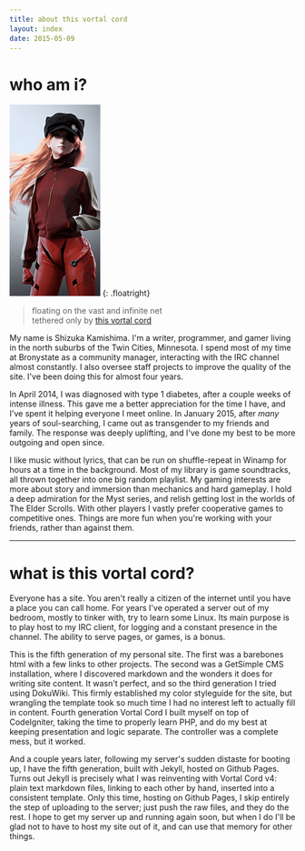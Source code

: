 ```yaml
---
title: about this vortal cord
layout: index
date: 2015-05-09
---
```


# who am i?

![Avatar of Asuka Langley I use everywhere](asu_real_tall_w160.png)
{: .floatright}

> floating on the vast and infinite net  
> tethered only by [this vortal cord](vortspeech.html)

My name is Shizuka Kamishima. I'm a writer, programmer, and gamer living in
the north suburbs of the Twin Cities, Minnesota. I spend most of my time
at Bronystate as a community manager, interacting with the IRC channel
almost constantly. I also oversee staff projects to improve the quality of
the site. I've been doing this for almost four years.

In April 2014, I was diagnosed with type 1 diabetes, after a couple weeks
of intense illness. This gave me a better appreciation for the time I have,
and I've spent it helping everyone I meet online. In January 2015, after
*many* years of soul-searching, I came out as transgender to my friends and
family. The response was deeply uplifting, and I've done my best to be
more outgoing and open since.

I like music without lyrics, that can be run on shuffle-repeat in Winamp
for hours at a time in the background. Most of my library is game
soundtracks, all thrown together into one big random playlist. My gaming
interests are more about story and immersion than mechanics and hard
gameplay. I hold a deep admiration for the Myst series, and relish getting
lost in the worlds of The Elder Scrolls. With other players I vastly prefer
cooperative games to competitive ones. Things are more fun when you're
working with your friends, rather than against them.

-----

# what is this vortal cord?

Everyone has a site. You aren't really a citizen of the internet until you
have a place you can call home. For years I've operated a server out of my
bedroom, mostly to tinker with, try to learn some Linux. Its main purpose
is to play host to my IRC client, for logging and a constant presence in
the channel. The ability to serve pages, or games, is a bonus.

This is the fifth generation of my personal site. The first was a barebones
html with a few links to other projects. The second was a GetSimple CMS
installation, where I discovered markdown and the wonders it does for
writing site content. It wasn't perfect, and so the third generation I
tried using DokuWiki. This firmly established my color styleguide for the
site, but wrangling the template took so much time I had no interest left
to actually fill in content. Fourth generation Vortal Cord I built myself
on top of CodeIgniter, taking the time to properly learn PHP, and do my
best at keeping presentation and logic separate. The controller was a
complete mess, but it worked.

And a couple years later, following my server's sudden distaste for booting
up, I have the fifth generation, built with Jekyll, hosted on Github
Pages. Turns out Jekyll is precisely what I was reinventing with Vortal
Cord v4: plain text markdown files, linking to each other by hand, inserted
into a consistent template. Only this time, hosting on Github Pages, I
skip entirely the step of uploading to the server; just push the raw files,
and they do the rest. I hope to get my server up and running again soon,
but when I do I'll be glad not to have to host my site out of it, and can
use that memory for other things.
